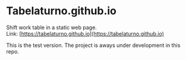 # Tabelaturno.github.io
Shift work table in a static web page. <br>
Link: [https://tabelaturno.github.io](https://tabelaturno.github.io)

This is the test version. The project is aways under development in this repo.
